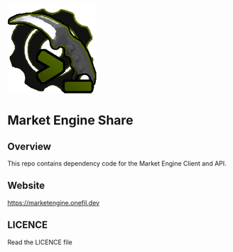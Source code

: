 ![](readme_assets/market_engine_share.png)
# Market Engine Share
## Overview
This repo contains dependency code for the Market Engine Client and API.
## Website
https://marketengine.onefil.dev
## LICENCE
Read the LICENCE file
